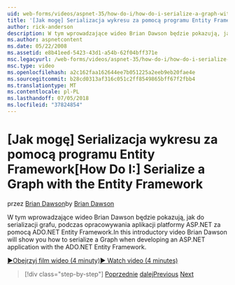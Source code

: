 ```yaml
---
uid: web-forms/videos/aspnet-35/how-do-i/how-do-i-serialize-a-graph-with-the-entity-framework
title: '[Jak mogę] Serializacja wykresu za pomocą programu Entity Framework | Dokumentacja firmy Microsoft'
author: rick-anderson
description: W tym wprowadzające wideo Brian Dawson będzie pokazują, jak do serializacji grafu, podczas opracowywania aplikacji platformy ASP.NET za pomocą ADO.NET Entity Framework.
ms.author: aspnetcontent
ms.date: 05/22/2008
ms.assetid: e8b41eed-5423-43d1-a54b-62f04bff371e
msc.legacyurl: /web-forms/videos/aspnet-35/how-do-i/how-do-i-serialize-a-graph-with-the-entity-framework
msc.type: video
ms.openlocfilehash: a2c162faa162644ee7b051225a2eeb9eb20fae4e
ms.sourcegitcommit: b28cd0313af316c051c2ff8549865bff67f2fbb4
ms.translationtype: MT
ms.contentlocale: pl-PL
ms.lasthandoff: 07/05/2018
ms.locfileid: "37824854"
---
```

<a name="how-do-i-serialize-a-graph-with-the-entity-framework"></a><span data-ttu-id="3e8ae-103">[Jak mogę] Serializacja wykresu za pomocą programu Entity Framework</span><span class="sxs-lookup"><span data-stu-id="3e8ae-103">[How Do I:] Serialize a Graph with the Entity Framework</span></span>
====================
<span data-ttu-id="3e8ae-104">przez [Brian Dawson](https://twitter.com/briandawson)</span><span class="sxs-lookup"><span data-stu-id="3e8ae-104">by [Brian Dawson](https://twitter.com/briandawson)</span></span>

<span data-ttu-id="3e8ae-105">W tym wprowadzające wideo Brian Dawson będzie pokazują, jak do serializacji grafu, podczas opracowywania aplikacji platformy ASP.NET za pomocą ADO.NET Entity Framework.</span><span class="sxs-lookup"><span data-stu-id="3e8ae-105">In this introductory video Brian Dawson will show you how to serialize a Graph when developing an ASP.NET application with the ADO.NET Entity Framework.</span></span>

[<span data-ttu-id="3e8ae-106">&#9654;Obejrzyj film wideo (4 minuty)</span><span class="sxs-lookup"><span data-stu-id="3e8ae-106">&#9654; Watch video (4 minutes)</span></span>](https://channel9.msdn.com/Blogs/ASP-NET-Site-Videos/how-do-i-serialize-a-graph-with-the-entity-framework)

> [!div class="step-by-step"]
> <span data-ttu-id="3e8ae-107">[Poprzednie](how-do-i-use-the-new-entity-data-source.md)
> [dalej](how-do-i-use-msbuild-to-automate-the-aspnet-compiler-and-merge-utilities.md)</span><span class="sxs-lookup"><span data-stu-id="3e8ae-107">[Previous](how-do-i-use-the-new-entity-data-source.md)
[Next](how-do-i-use-msbuild-to-automate-the-aspnet-compiler-and-merge-utilities.md)</span></span>
